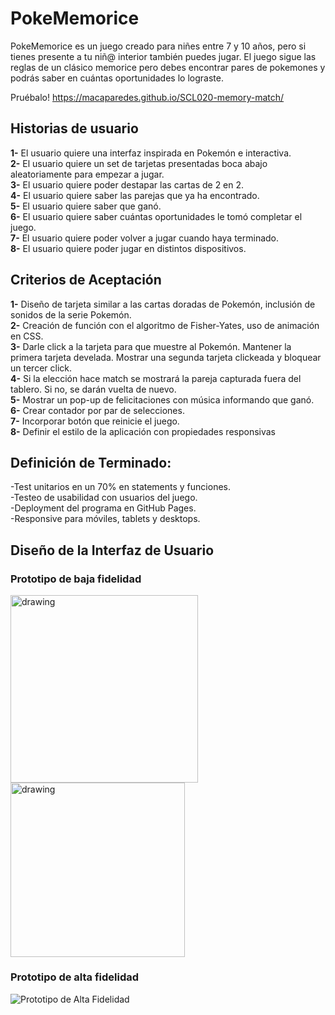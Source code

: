 # PokeMemorice

PokeMemorice es un juego creado para niñes entre 7 y 10 años, pero si tienes presente a tu niñ@ interior también puedes jugar. El juego sigue las reglas de un clásico memorice pero debes encontrar pares de pokemones y podrás saber en cuántas oportunidades lo lograste.

Pruébalo! https://macaparedes.github.io/SCL020-memory-match/

## Historias de usuario

<b>1-</b> El usuario quiere una interfaz inspirada en Pokemón e interactiva.  
<b>2-</b> El usuario quiere un set de tarjetas presentadas boca abajo aleatoriamente para empezar a jugar.  
<b>3-</b> El usuario quiere poder destapar las cartas de 2 en 2.  
<b>4-</b> El usuario quiere saber las parejas que ya ha encontrado.  
<b>5-</b> El usuario quiere saber que ganó.  
<b>6-</b> El usuario quiere saber cuántas oportunidades le tomó completar el juego.  
<b>7-</b> El usuario quiere poder volver a jugar cuando haya terminado.  
<b>8-</b> El usuario quiere poder jugar en distintos dispositivos.    

## Criterios de Aceptación  
<b>1-</b> Diseño de tarjeta similar a las cartas doradas de Pokemón, inclusión de sonidos de la serie Pokemón.  
<b>2-</b> Creación de función con el algoritmo de Fisher-Yates, uso de animación en CSS.    
<b>3-</b> Darle click a la tarjeta para que muestre al Pokemón. Mantener la primera tarjeta develada. Mostrar una segunda tarjeta clickeada y bloquear un tercer click.  
<b>4-</b> Si la elección hace match se mostrará la pareja capturada fuera del tablero. Si no, se darán vuelta de nuevo.      
<b>5-</b> Mostrar un pop-up de felicitaciones con música informando que ganó.  
<b>6-</b> Crear contador por par de selecciones.  
<b>7-</b> Incorporar botón que reinicie el juego.  
<b>8-</b> Definir el estilo de la aplicación con propiedades responsivas 

## Definición de Terminado:
-Test unitarios en un 70% en statements y funciones.  
-Testeo de usabilidad con usuarios del juego.  
-Deployment del programa en GitHub Pages.  
-Responsive para móviles, tablets y desktops.


## Diseño de la Interfaz de Usuario

### Prototipo de baja fidelidad

<img src="src/pictures/prototipo-baja1.jpg" alt="drawing" style="width:300px;"/>
<span><img src="src/pictures/prototipo-baja2.jpg" alt="drawing" style="width:278.5px;"/></span>

### Prototipo de alta fidelidad

![Prototipo de Alta Fidelidad](/src/pictures/prototipo-alta.png)
